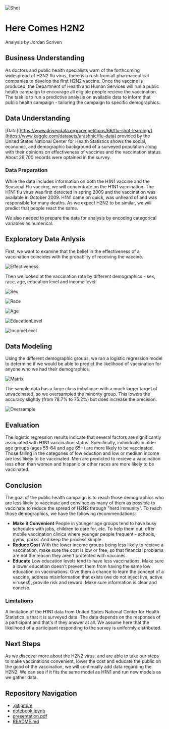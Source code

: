 ![Shot](https://github.com/user-attachments/assets/a04855ce-36ee-418b-b971-3c464e5f3dde)
# Here Comes H2N2
Analysis by Jordan Scriven  

## Business Understanding
As doctors and public health specialists warn of the forthcoming widespread of H2N2 flu virus, there is a rush from all pharmaceutical companies to develop the first H2N2 vaccine.  Once the vaccine is produced, the Department of Health and Human Services will run a public health campaign to encourage all eligible people recieve the vaccination.  The task is to run a predictive analysis on available data to inform that public health campaign - tailoring the campaign to specific demographics.

## Data Understanding

[Data](https://www.drivendata.org/competitions/66/flu-shot-learning/](https://www.kaggle.com/datasets/arashnic/flu-data) provided by the United States National Center for Health Statistics shows the social, economic, and demographic background of a surveyed population along with their opinions on effectiveness of vaccines and the vaccination status.  About 26,700 records were optained in the survey.

### Data Preparation
While the data includes information on both the H1N1 vaccine and the Seasonal Flu vaccine, we will concentrate on the H1N1 vaccination. The H1N1 flu virus was first detected in spring 2009 and the vaccination was available in October 2009. H1N1 came on quick, was unheard of and was responsible for many deaths. As we expect H2N2 to be similar, we will predict that people react the same.

We also needed to prepare the data for analysis by encoding categorical variables as numerical.

## Exploratory Data Anlysis
First, we want to examine that the belief in the effectiveness of a vaccination coincides with the probablity of receiving the vaccine.

![Effectiveness](https://github.com/user-attachments/assets/8d83fdde-b208-400c-adbe-3dba790b128d)

Then we looked at the vaccination rate by different demographics - sex, race, age, education level and income level.

![Sex](https://github.com/user-attachments/assets/b7a1b009-c0d0-4d9a-bd45-2aa6c0e25754)

![Race](https://github.com/user-attachments/assets/35f779d3-bfeb-4e14-acec-08e957afd422)

![Age](https://github.com/user-attachments/assets/73bf6520-2a21-47b6-bc18-fb35629c6fb4)

![EducationLevel](https://github.com/user-attachments/assets/e43693f3-958f-4863-a827-130cc0910fd4)

![IncomeLevel](https://github.com/user-attachments/assets/e0926423-0f1c-422d-ac0e-7f86fd58042a)

## Data Modeling
Using the different demographic groups, we ran a logistic regression model to determine if we would be able to predict the likelihood of vaccination for anyone who we had their demographics.

![Matrix](https://github.com/user-attachments/assets/7bf428d6-5260-4de4-ac1d-3bef0f327f2c)

The sample data has a large class imbalance with a much larger target of unvaccinated, so we oversampled the minority group.  This lowers the accuracy slightly (from 78.7% to 75.2%) but does increase the precision.

![Oversample](https://github.com/user-attachments/assets/ad3d2196-d649-4199-b9ae-95a0c97d43c7)

## Evaluation

The logistic regression results indicate that several factors are significantly associated with H1N1 vaccination status. Specifically, individuals in older age groups (ages 55-64 and age 65+) are more likely to be vaccinated.  Those falling in the categories of low eduction and low or medium income are less likely to be vaccinated.  Men are predicted to recieve a vaccination less often than women and hispanic or other races are more likely to be vaccinated.

## Conclusion

The goal of the public health campaign is to reach those demographics who are less likely to vaccinate and convince as many of them as possible to vaccinate to reduce the spread of H2N2 through "herd immunity".  To reach those demographics, we have the following recommendations:

*   **Make it Convenient** People in younger age groups tend to have busy schedules with jobs, children to care for, etc. To help them out, offer mobile vaccination clinics where younger people frequent - schools, gyms, parks. And keep the process simple.
*  **Reduce Cost** With the lower income groups being less likely to recieve a vaccination, make sure the cost is low or free, so that financial problems are not the reason they aren't protected with vaccines.
*   **Educate** Low education levels tend to have less vaccinations.  Make sure a lower education doesn't prevent them from having the same low education on vaccinations.  Give them a chance to learn the concept of a vaccine, address misinformation that exists (we do not inject live, active viruses!), provide risk and reward.  Make sure information is clear and concise.

### Limitations
A limitation of the H1N1 data from United States National Center for Health Statistics is that it is surveyed data.  The data depends on the responses of a participant and that's if they answer at all.  We assume here that the likelihood of a participant responding to the survey is uniformly distributed.

## Next Steps

As we discover more about the H2N2 virus, and are able to take our steps to make vaccinations convenient, lower the cost and educate the public on the good of the vaccination, we will continually add data regarding the H2N2.  We can see if it fits the same model as H1N1 and run new models as we gather data.

## Repository Navigation

* [.gitignore](.gitignore)
 * [notebook.ipynb](Notebook.ipynb)
 * [presentation.pdf](Presentation.pdf)
 * [README.md](README.md)



